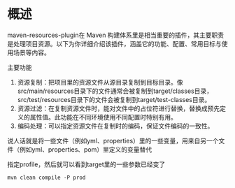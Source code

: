 
# 概述

maven-resources-plugin在 Maven 构建体系里是相当重要的插件，其主要职责是处理项目资源。以下为你详细介绍该插件，涵盖它的功能、配置、常用目标与使用场景等内容。

主要功能
1. 资源复制：把项目里的资源文件从源目录复制到目标目录。像src/main/resources目录下的文件通常会被复制到target/classes目录，src/test/resources目录下的文件会被复制到target/test-classes目录。
2. 资源过滤：在复制资源文件时，能对文件中的占位符进行替换，替换成预先定义的属性值。此功能在不同环境使用不同配置时特别有用。
3. 编码处理：可以指定资源文件在复制时的编码，保证文件编码的一致性。

说人话就是将一些文件（例如yml、properties）里的一些变量，用来自另一个文件（例如yml、properties、pom）里定义的变量替代

指定profile，然后就可以看到target里的一些参数已经变了
```shell
mvn clean compile -P prod
```